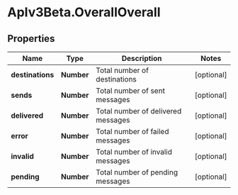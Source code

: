 # ApIv3Beta.OverallOverall

## Properties

Name | Type | Description | Notes
------------ | ------------- | ------------- | -------------
**destinations** | **Number** | Total number of destinations | [optional] 
**sends** | **Number** | Total number of sent messages | [optional] 
**delivered** | **Number** | Total number of delivered messages | [optional] 
**error** | **Number** | Total number of failed messages | [optional] 
**invalid** | **Number** | Total number of invalid messages | [optional] 
**pending** | **Number** | Total number of pending messages | [optional] 



